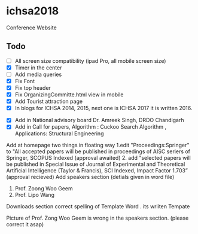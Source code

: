 # ichsa2018
Conference Website

## Todo

- [ ] All screen size compatibility (ipad Pro, all mobile screen size)
- [x] Timer in the center
- [ ] Add media queries
- [x] Fix Font
- [x] Fix top header
- [x] Fix OrganizingCommitte.html view in mobile
- [x] Add Tourist attraction page
- [x] In blogs for ICHSA 2014, 2015, next one is ICHSA 2017 it is written 2016.
<!-- Reference: http://socpros16.scrs.in/ -->
- [x] Add in National advisory board
        Dr. Amreek Singh, DRDO Chandigarh
- [x] Add in Call for papers,
        Algorithm : Cuckoo Search Algorithm ,
        Applications: Structural Engineering

Add at homepage two things in floating way
1.edit "Proceedings:Springer" to "All accepted papers will be published in proceedings of AISC seriers of Springer, SCOPUS Indexed (approval awaited)
2. add "selected papers will be published in Special Issue of Journal of Experimental and Theoretical Artificial Intelligence (Taylor & Francis), SCI Indexed, Impact Factor 1.703” (approval recieved)
Add speakers section (detials given in word file)
1. Prof. Zoong Woo Geem
2. Prof. Lipo Wang

Downloads section correct spelling of Template Word . its wriiten Tempate

Picture of Prof. Zong Woo Geem is wrong in the speakers section. (please correct it asap)
